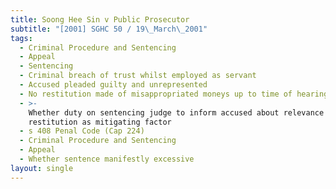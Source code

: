 ```yaml
---
title: Soong Hee Sin v Public Prosecutor
subtitle: "[2001] SGHC 50 / 19\_March\_2001"
tags:
  - Criminal Procedure and Sentencing
  - Appeal
  - Sentencing
  - Criminal breach of trust whilst employed as servant
  - Accused pleaded guilty and unrepresented
  - No restitution made of misappropriated moneys up to time of hearing
  - >-
    Whether duty on sentencing judge to inform accused about relevance of
    restitution as mitigating factor
  - s 408 Penal Code (Cap 224)
  - Criminal Procedure and Sentencing
  - Appeal
  - Whether sentence manifestly excessive
layout: single
---
```


